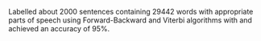 Labelled about 2000 sentences containing 29442 words with appropriate parts of speech using Forward-Backward and Viterbi algorithms with and achieved an accuracy of 95%.

